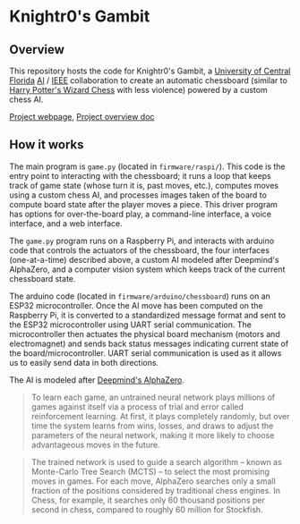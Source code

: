 # Knightr0's Gambit

## Overview
This repository hosts the code for Knightr0's Gambit, a [University of Central Florida](https://www.ucf.edu) [AI](https://ucfai.org) / [IEEE](https://ieee.cecs.ucf.edu) collaboration to create an automatic chessboard (similar to [Harry Potter's Wizard Chess](https://www.youtube.com/watch?v=s3cjWc-XXCg) with less violence) powered by a custom chess AI.

<!-- ![Image of chessboard](blah.jpg) -->

<!-- Video of chessboard in action: https://youtu.be/blah -->

[Project webpage](https://ucfai.github.io/knightros-gambit/), [Project overview doc](https://docs.google.com/document/d/1CPY9yEVWDVO99mbckBnCJi-gKKobkBnB4XnjrLc4HFs/edit#)

<!-- Build guide: n/a -->

## How it works
<!-- ![Overview diagram](docs/imgs/overview-diagram.jpg) -->
The main program is `game.py` (located in `firmware/raspi/`). This code is the entry point to interacting with the chessboard; it runs a loop that keeps track of game state (whose turn it is, past moves, etc.), computes moves using a custom chess AI, and processes images taken of the board to compute board state after the player moves a piece. This driver program has options for over-the-board play, a command-line interface, a voice interface, and a web interface.

The `game.py` program runs on a Raspberry Pi, and interacts with arduino code that controls the actuators of the chessboard, the four interfaces (one-at-a-time) described above, a custom AI modeled after Deepmind's AlphaZero, and a computer vision system which keeps track of the current chessboard state.

The arduino code (located in `firmware/arduino/chessboard`) runs on an ESP32 microcontroller. 
Once the AI move has been computed on the Raspberry Pi, it is converted to a standardized message format and sent to the ESP32 microcontroller using UART serial communication. The microcontroller then actuates the physical board mechanism (motors and electromagnet) and sends back status messages indicating current state of the board/microcontroller. UART serial communication is used as it allows us to easily send data in both directions.

The AI is modeled after [Deepmind's AlphaZero](https://deepmind.com/blog/article/alphazero-shedding-new-light-grand-games-chess-shogi-and-go).
> To learn each game, an untrained neural network plays millions of games against itself via a process of trial and error called reinforcement learning. At first, it plays completely randomly, but over time the system learns from wins, losses, and draws to adjust the parameters of the neural network, making it more likely to choose advantageous moves in the future.

> The trained network is used to guide a search algorithm – known as Monte-Carlo Tree Search (MCTS) – to select the most promising moves in games. For each move, AlphaZero searches only a small fraction of the positions considered by traditional chess engines. In Chess, for example, it searches only 60 thousand positions per second in chess, compared to roughly 60 million for Stockfish.

<!-- A system diagram of the Arduino is shown below. -->
<!-- ![Arduino diagram](imgs/arduino-diagram.jpg) -->


<!-- ## How to Build Chessboard
Main documentation: blah.com

You can find the bill of materials, assembly instructions, software setup, etc at this website.
 -->
 